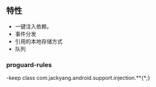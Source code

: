 ## 特性
- 一键注入依赖。
- 事件分发
- 引用的本地存储方式
- 队列

### proguard-rules
-keep class com.jackyang.android.support.injection.**{*;}